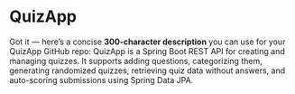 # QuizApp
Got it — here’s a concise **300-character description** you can use for your QuizApp GitHub repo:  QuizApp is a Spring Boot REST API for creating and managing quizzes. It supports adding questions, categorizing them, generating randomized quizzes, retrieving quiz data without answers, and auto-scoring submissions using Spring Data JPA.
